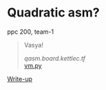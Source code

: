 # Quadratic asm?

ppc 200, team-1

> Vasya!
>
> *qasm.board.kettlec.tf*  
> [vm.py](attachments/vm.py)

[Write-up](WRITEUP.md)
